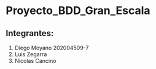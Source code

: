 # Proyecto_BDD_Gran_Escala

## Integrantes:
1. Diego Moyano 202004509-7
2. Luis Zegarra
3. Nicolas Cancino
